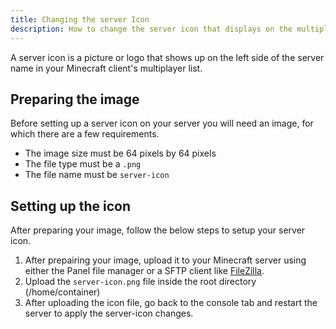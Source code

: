 ```yaml
---
title: Changing the server Icon
description: How to change the server icon that displays on the multiplayer server list.
---
```

A server icon is a picture or logo that shows up on the left side of the server name in your Minecraft client's multiplayer list.

## Preparing the image
Before setting up a server icon on your server you will need an image, for which there are a few requirements.
- The image size must be 64 pixels by 64 pixels
- The file type must be a `.png`
- The file name must be `server-icon`

## Setting up the icon
After preparing your image, follow the below steps to setup your server icon.
1. After prepairing your image, upload it to your Minecraft server using either the Panel file manager or a SFTP client like [FileZilla](/general/using-sftp).
2. Upload the `server-icon.png` file inside the root directory (/home/container)
3. After uploading the icon file, go back to the console tab and restart the server to apply the server-icon changes.